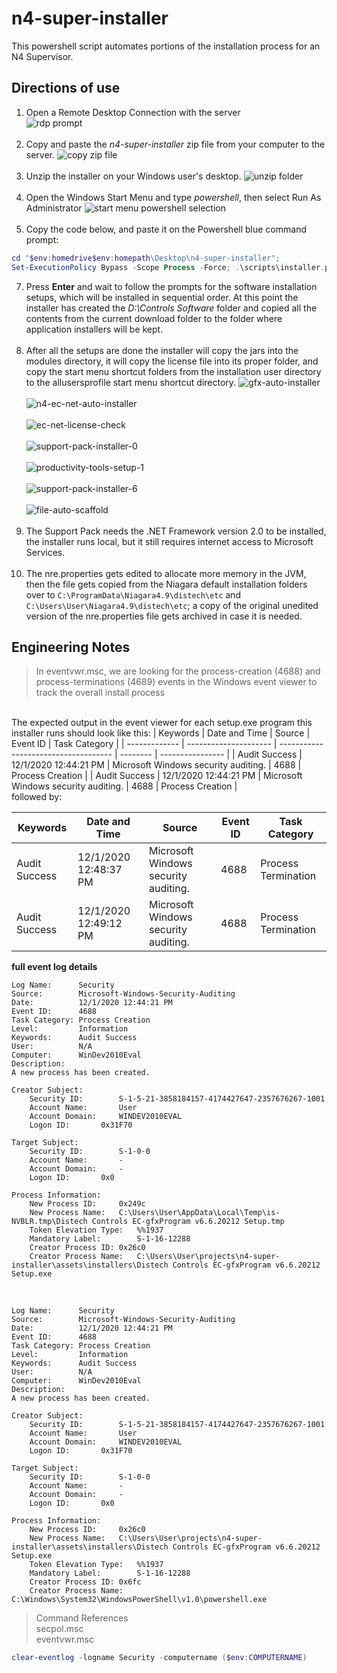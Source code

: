 
<!-- Bootstrap CSS -->
<link rel="stylesheet" href="https://cdn.jsdelivr.net/npm/bootstrap@4.5.3/dist/css/bootstrap.min.css" integrity="sha384-TX8t27EcRE3e/ihU7zmQxVncDAy5uIKz4rEkgIXeMed4M0jlfIDPvg6uqKI2xXr2" crossorigin="anonymous">
<link rel="stylesheet" href="assets/readme/readme.css">

# n4-super-installer

This powershell script automates portions of the installation process for an N4 Supervisor.

## Directions of use

1. Open a Remote Desktop Connection with the server<br>
![rdp prompt](assets/readme/rdp.png)<br><br>
2. Copy and paste the *n4-super-installer* zip file from your computer to the server.
![copy zip file](assets/readme/copy.png)<br><br>
3. Unzip the installer on your Windows user's desktop.
![unzip folder](assets/readme/unzip.png)<br><br>
4. Open the Windows Start Menu and type *powershell*, then select Run As Administrator
![start menu powershell selection](assets/readme/start-menu-ps.png)<br><br>
5. Copy the code below, and paste it on the Powershell blue command prompt:

```powershell
cd "$env:homedrive$env:homepath\Desktop\n4-super-installer";
Set-ExecutionPolicy Bypass -Scope Process -Force; .\scripts\installer.ps1
```

7. Press **Enter** and wait to follow the prompts for the software installation setups, which will be installed in sequential order. At this point the installer has created the *D:\Controls Software* folder and copied all the contents from the current download folder to the folder where application installers will be kept.<br><br>
8. After all the setups are done the installer will copy the jars into the modules directory, it will copy the license file into its proper folder, and copy the start menu shortcut folders from the installation user directory to the allusersprofile start menu shortcut directory.
![gfx-auto-installer](assets/readme/gfx-auto-installer.png)<br><br>
![n4-ec-net-auto-installer](assets/readme/n4-ec-net-auto-installer.png)<br><br>
![ec-net-license-check](assets/readme/ec-net-license-check.png)<br><br>
![support-pack-installer-0](assets/readme/support-pack-installer-0.png)<br><br>
![productivity-tools-setup-1](assets/readme/productivity-tools-setup-1.png)<br><br>
![support-pack-installer-6](assets/readme/support-pack-installer-6.png)<br><br>
![file-auto-scaffold](assets/readme/file-auto-scaffold.png)<br><br>
1.  The Support Pack needs the .NET Framework version 2.0 to be installed, the installer runs local, but it still requires internet access to Microsoft Services.<br><br>
2.  The nre.properties gets edited to allocate more memory in the JVM, then the file gets copied from the Niagara default installation folders over to ```C:\ProgramData\Niagara4.9\distech\etc``` and ```C:\Users\User\Niagara4.9\distech\etc```; a copy of the original unedited version of the nre.properties file gets archived in case it is needed.

## Engineering Notes

> In eventvwr.msc, we are looking for the process-creation (4688) and process-terminations (4689) events in the Windows event viewer to track the overall install process

<br>The expected output in the event viewer for each setup.exe program this installer runs should look like this:
| Keywords      | Date and Time         | Source                               | Event ID | Task Category    |
| ------------- | --------------------- | ------------------------------------ | -------- | ---------------- |
| Audit Success | 12/1/2020 12:44:21 PM | Microsoft Windows security auditing. | 4688     | Process Creation |
| Audit Success | 12/1/2020 12:44:21 PM | Microsoft Windows security auditing. | 4688     | Process Creation |
<br>
followed by:<br>

| Keywords      | Date and Time         | Source                               | Event ID | Task Category       |
| ------------- | --------------------- | ------------------------------------ | -------- | ------------------- |
| Audit Success | 12/1/2020 12:48:37 PM | Microsoft Windows security auditing. | 4688     | Process Termination |
| Audit Success | 12/1/2020 12:49:12 PM | Microsoft Windows security auditing. | 4688     | Process Termination |

**full event log details**
```
Log Name:      Security
Source:        Microsoft-Windows-Security-Auditing
Date:          12/1/2020 12:44:21 PM
Event ID:      4688
Task Category: Process Creation
Level:         Information
Keywords:      Audit Success
User:          N/A
Computer:      WinDev2010Eval
Description:
A new process has been created.

Creator Subject:
	Security ID:		S-1-5-21-3858184157-4174427647-2357676267-1001
	Account Name:		User
	Account Domain:		WINDEV2010EVAL
	Logon ID:		0x31F70

Target Subject:
	Security ID:		S-1-0-0
	Account Name:		-
	Account Domain:		-
	Logon ID:		0x0

Process Information:
	New Process ID:		0x249c
	New Process Name:	C:\Users\User\AppData\Local\Temp\is-NVBLR.tmp\Distech Controls EC-gfxProgram v6.6.20212 Setup.tmp
	Token Elevation Type:	%%1937
	Mandatory Label:		S-1-16-12288
	Creator Process ID:	0x26c0
	Creator Process Name:	C:\Users\User\projects\n4-super-installer\assets\installers\Distech Controls EC-gfxProgram v6.6.20212 Setup.exe
```
<br>

```
Log Name:      Security
Source:        Microsoft-Windows-Security-Auditing
Date:          12/1/2020 12:44:21 PM
Event ID:      4688
Task Category: Process Creation
Level:         Information
Keywords:      Audit Success
User:          N/A
Computer:      WinDev2010Eval
Description:
A new process has been created.

Creator Subject:
	Security ID:		S-1-5-21-3858184157-4174427647-2357676267-1001
	Account Name:		User
	Account Domain:		WINDEV2010EVAL
	Logon ID:		0x31F70

Target Subject:
	Security ID:		S-1-0-0
	Account Name:		-
	Account Domain:		-
	Logon ID:		0x0

Process Information:
	New Process ID:		0x26c0
	New Process Name:	C:\Users\User\projects\n4-super-installer\assets\installers\Distech Controls EC-gfxProgram v6.6.20212 Setup.exe
	Token Elevation Type:	%%1937
	Mandatory Label:		S-1-16-12288
	Creator Process ID:	0x6fc
	Creator Process Name:	C:\Windows\System32\WindowsPowerShell\v1.0\powershell.exe
```

> Command References   
  secpol.msc<br>
  eventvwr.msc <br>

  ```powershell
  clear-eventlog -logname Security -computername ($env:COMPUTERNAME)
  ```